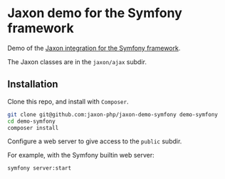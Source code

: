 Jaxon demo for the Symfony framework
====================================

Demo of the [Jaxon integration for the Symfony framework](https://github.com/jaxon-php/jaxon-symfony).

The Jaxon classes are in the `jaxon/ajax` subdir.

Installation
------------

Clone this repo, and install with `Composer`.

```bash
git clone git@github.com:jaxon-php/jaxon-demo-symfony demo-symfony
cd demo-symfony
composer install
```

Configure a web server to give access to the `public` subdir.

For example, with the Symfony builtin web server:

```bash
symfony server:start
```
